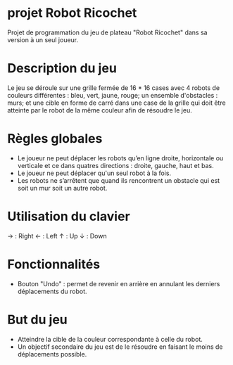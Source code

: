 # projet Robot Ricochet
Projet de programmation du jeu de plateau "Robot Ricochet" dans sa version à un seul joueur.

# Description du jeu
Le jeu se déroule sur une grille fermée de 16 * 16 cases avec 4 robots de couleurs différentes : bleu, vert, jaune, rouge; un ensemble d'obstacles : murs; et une cible en forme de carré dans une case de la grille qui doit être atteinte par le robot de la même couleur afin de résoudre le jeu.

# Règles globales
- Le joueur ne peut déplacer les robots qu’en ligne droite, horizontale ou verticale et ce dans quatres directions : droite, gauche, haut et bas.
- Le joueur ne peut déplacer qu'un seul robot à la fois.
- Les robots ne s’arrêtent que quand ils rencontrent un obstacle qui est soit un mur soit un autre robot.

# Utilisation du clavier
-> : Right
<- : Left
↑  : Up
↓  : Down

# Fonctionnalités
* Bouton "Undo" : permet de revenir en arrière en annulant les derniers déplacements du robot.

# But du jeu
- Atteindre la cible de la couleur correspondante à celle du robot.
- Un objectif secondaire du jeu est de le résoudre en faisant le moins de déplacements possible.


